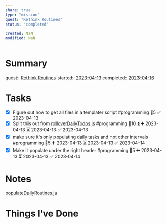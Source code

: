 ```yaml
---
share: true
type: "mission"
quest: "Rethink Routines"
status: "completed"

created: NaN 
modified: NaN
---
```

   
# Summary
quest:: [Rethink Routines](./Rethink%20Routines.md)
started:: [2023-04-13](./2023-04-13.md)
completed:: [2023-04-16](./2023-04-16.md)
# Tasks
- [x] Figure out how to get all files in a templater script #programming  🥄5 ✅ 2023-04-13
- [x] Split this out from [rolloverDailyTodos.js](./00%20-%20Life%20Management%20System/06%20-%20Scripts/rolloverDailyTodos.js.md) #programming  🥄10 ⏫ ➕ 2023-04-13 ⏳ 2023-04-13 ✅ 2023-04-13
- [x] make sure it's only populating daily tasks and not other intervals #programming 🥄5 ➕ 2023-04-13 ⏳ 2023-04-13 ✅ 2023-04-14
- [x] Make it populate under the right header #programming 🥄5 ➕ 2023-04-13 ⏳ 2023-04-13 ✅ 2023-04-14

# Notes
[populateDailyRoutines.js](./00%20-%20Life%20Management%20System/06%20-%20Scripts/populateDailyRoutines.js.md)
# Things I've Done